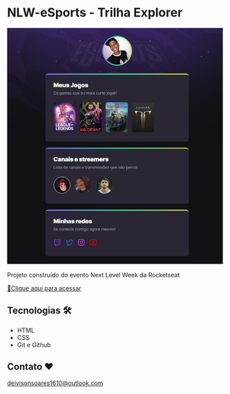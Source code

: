 # NLW-eSports - Trilha Explorer

![preview](./.github/preview.png)
 
 Projeto construído do evento Next Level Week da Rocketseat

 [🔗Clique aqui para acessar](https://deivsoares.github.io/NLW-eSports/)

 ## Tecnologias 🛠

 - HTML
 - CSS
 - Git e Github

 ## Contato ❤

 deivisonsoares1610@outlook.com